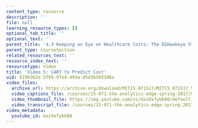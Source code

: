```yaml
---
content_type: resource
description: ''
file: null
learning_resource_types: []
optional_tab_title: ''
optional_text: ''
parent_title: '4.3 Keeping an Eye on Healthcare Costs: The D2Hawkeye Story '
parent_type: CourseSection
related_resources_text: ''
resource_index_text: ''
resourcetype: Video
title: 'Video 5: CART to Predict Cost'
uid: 9196362e-5f05-97e4-49da-d5e565033d6a
video_files:
  archive_url: https://archive.org/download/MIT15.071S17/MIT15_071S17_Session_4.3.09_300k.mp4
  video_captions_file: /courses/15-071-the-analytics-edge-spring-2017/9470cad43f795911b9f55dc4c000ba3d_Goi9xfybb80.vtt
  video_thumbnail_file: https://img.youtube.com/vi/Goi9xfybb80/default.jpg
  video_transcript_file: /courses/15-071-the-analytics-edge-spring-2017/ba0b929d75537070825a0577f0c677a5_Goi9xfybb80.pdf
video_metadata:
  youtube_id: Goi9xfybb80
---
```

